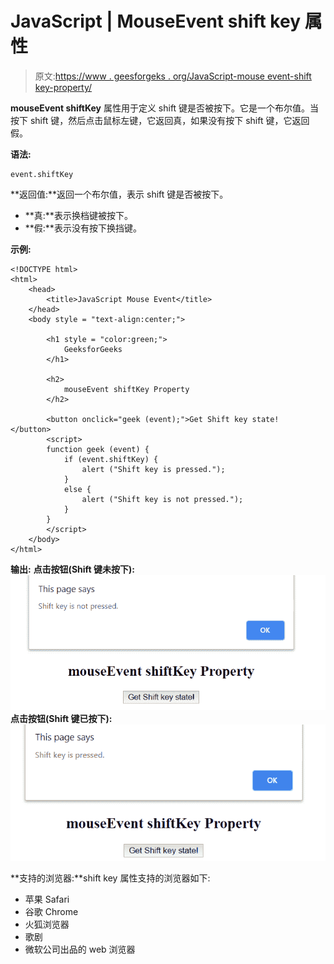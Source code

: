 # JavaScript | MouseEvent shift key 属性

> 原文:[https://www . geesforgeks . org/JavaScript-mouse event-shift key-property/](https://www.geeksforgeeks.org/javascript-mouseevent-shiftkey-property/)

**mouseEvent shiftKey** 属性用于定义 shift 键是否被按下。它是一个布尔值。当按下 shift 键，然后点击鼠标左键，它返回真，如果没有按下 shift 键，它返回假。

**语法:**

```
event.shiftKey
```

**返回值:**返回一个布尔值，表示 shift 键是否被按下。

*   **真:**表示换档键被按下。
*   **假:**表示没有按下换挡键。

**示例:**

```
<!DOCTYPE html>
<html>
    <head>
        <title>JavaScript Mouse Event</title>
    </head>
    <body style = "text-align:center;">

        <h1 style = "color:green;">
            GeeksforGeeks
        </h1>

        <h2>
            mouseEvent shiftKey Property
        </h2>

        <button onclick="geek (event);">Get Shift key state!</button>        
        <script>
        function geek (event) {
            if (event.shiftKey) {
                alert ("Shift key is pressed.");
            }
            else {
                alert ("Shift key is not pressed.");
            }
        }
        </script>
    </body>
</html>
```

**输出:**
**点击按钮(Shift 键未按下):**
![shiftkey](img/89dfba75577fdbd00e913047e520060c.png)
**点击按钮(Shift 键已按下):**
![shiftkey](img/8278cade3c5c9225f54aafc8a849d32b.png)

**支持的浏览器:**shift key 属性支持的浏览器如下:

*   苹果 Safari
*   谷歌 Chrome
*   火狐浏览器
*   歌剧
*   微软公司出品的 web 浏览器